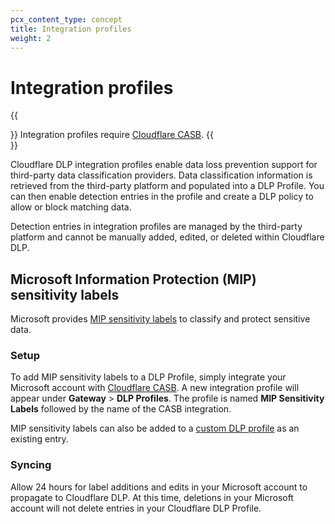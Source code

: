 ```yaml
---
pcx_content_type: concept
title: Integration profiles
weight: 2
---
```


# Integration profiles

{{<Aside type="note">}}
Integration profiles require [Cloudflare CASB](/cloudflare-one/applications/scan-apps/).
{{</Aside>}}

Cloudflare DLP integration profiles enable data loss prevention support for third-party data classification providers. Data classification information is retrieved from the third-party platform and populated into a DLP Profile. You can then enable detection entries in the profile and create a DLP policy to allow or block matching data.

Detection entries in integration profiles are managed by the third-party platform and cannot be manually added, edited, or deleted within Cloudflare DLP.

## Microsoft Information Protection (MIP) sensitivity labels

Microsoft provides [MIP sensitivity labels](https://learn.microsoft.com/en-us/microsoft-365/compliance/sensitivity-labels?view=o365-worldwide) to classify and protect sensitive data.

### Setup

To add MIP sensitivity labels to a DLP Profile, simply integrate your Microsoft account with [Cloudflare CASB](/cloudflare-one/applications/scan-apps/casb-integrations/microsoft-365/). A new integration profile will appear under **Gateway** > **DLP Profiles**. The profile is named **MIP Sensitivity Labels** followed by the name of the CASB integration.

MIP sensitivity labels can also be added to a [custom DLP profile](/cloudflare-one/policies/data-loss-prevention/custom-profile/) as an existing entry.

### Syncing

Allow 24 hours for label additions and edits in your Microsoft account to propagate to Cloudflare DLP. At this time, deletions in your Microsoft account will not delete entries in your Cloudflare DLP Profile.
